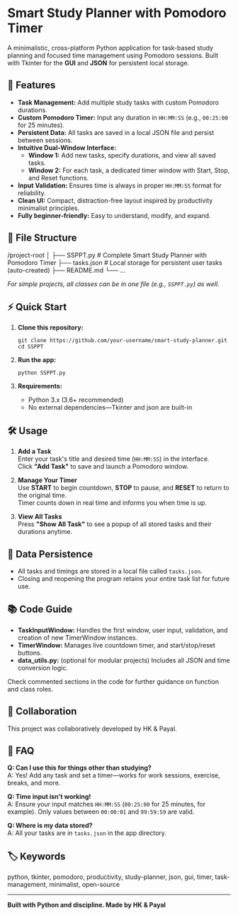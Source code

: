 # Smart Study Planner with Pomodoro Timer

A minimalistic, cross-platform Python application for task-based study planning and focused time management using Pomodoro sessions. Built with Tkinter for the **GUI** and **JSON** for persistent local storage.

## 🚀 Features

- **Task Management:** Add multiple study tasks with custom Pomodoro durations.
- **Custom Pomodoro Timer:** Input any duration in `HH:MM:SS` (e.g., `00:25:00` for 25 minutes).
- **Persistent Data:** All tasks are saved in a local JSON file and persist between sessions.
- **Intuitive Dual-Window Interface:**
  - **Window 1:** Add new tasks, specify durations, and view all saved tasks.
  - **Window 2:** For each task, a dedicated timer window with Start, Stop, and Reset functions.
- **Input Validation:** Ensures time is always in proper `HH:MM:SS` format for reliability.
- **Clean UI:** Compact, distraction-free layout inspired by productivity minimalist principles.
- **Fully beginner-friendly:** Easy to understand, modify, and expand.

## 📂 File Structure
/project-root
│
├── SSPPT.py # Complete Smart Study Planner with Pomodoro Timer
├── tasks.json # Local storage for persistent user tasks (auto-created)
├── README.md
└── ...


_For simple projects, all classes can be in one file (e.g., `SSPPT.py`) as well._

## ⚡ Quick Start

1. **Clone this repository:**
    ```
    git clone https://github.com/your-username/smart-study-planner.git
    cd SSPPT
    ```

2. **Run the app:**
    ```
    python SSPPT.py
    ```

3. **Requirements:**
    - Python 3.x (3.6+ recommended)
    - No external dependencies—Tkinter and json are built-in

## 🛠️ Usage

1. **Add a Task**  
   Enter your task's title and desired time (`HH:MM:SS`) in the interface.  
   Click **"Add Task"** to save and launch a Pomodoro window.

2. **Manage Your Timer**  
   Use **START** to begin countdown, **STOP** to pause, and **RESET** to return to the original time.  
   Timer counts down in real time and informs you when time is up.

3. **View All Tasks**  
   Press **"Show All Task"** to see a popup of all stored tasks and their durations anytime.

## 💾 Data Persistence

- All tasks and timings are stored in a local file called `tasks.json`.
- Closing and reopening the program retains your entire task list for future use.

## 📚 Code Guide

- **TaskInputWindow:** Handles the first window, user input, validation, and creation of new TimerWindow instances.
- **TimerWindow:** Manages live countdown timer, and start/stop/reset buttons.
- **data_utils.py:** (optional for modular projects) Includes all JSON and time conversion logic.

Check commented sections in the code for further guidance on function and class roles.

## 👥 Collaboration

This project was collaboratively developed by HK & Payal.  

## 🤔 FAQ

**Q: Can I use this for things other than studying?**  
A: Yes! Add any task and set a timer—works for work sessions, exercise, breaks, and more.

**Q: Time input isn't working!**  
A: Ensure your input matches `HH:MM:SS` (`00:25:00` for 25 minutes, for example). Only values between `00:00:01` and `99:59:59` are valid.

**Q: Where is my data stored?**  
A: All your tasks are in `tasks.json` in the app directory.

## 🏷️ Keywords

python, tkinter, pomodoro, productivity, study-planner, json, gui, timer, task-management, minimalist, open-source

---

**Built with Python and discipline. Made by HK & Payal**
